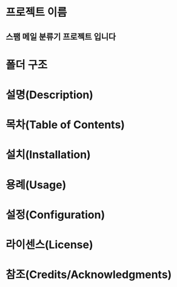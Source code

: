 # 프로젝트 이름
## 스팸 메일 분류기 프로젝트 입니다
##
# 폴더 구조
##
#
# 설명(Description)
# 목차(Table of Contents)
# 설치(Installation)
# 용례(Usage)
# 설정(Configuration)
# 라이센스(License)
# 참조(Credits/Acknowledgments)
